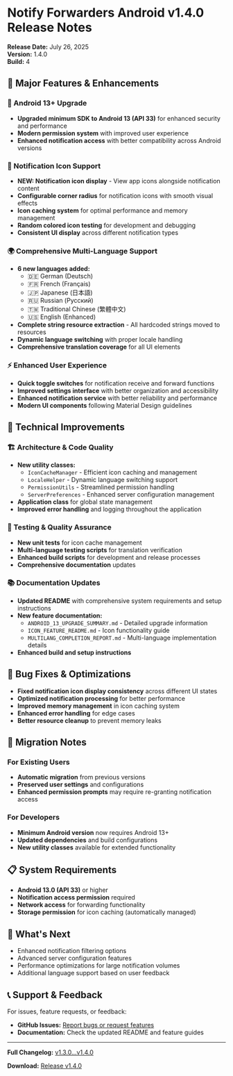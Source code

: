 # Notify Forwarders Android v1.4.0 Release Notes

**Release Date:** July 26, 2025  
**Version:** 1.4.0  
**Build:** 4

## 🎉 Major Features & Enhancements

### 📱 Android 13+ Upgrade
- **Upgraded minimum SDK to Android 13 (API 33)** for enhanced security and performance
- **Modern permission system** with improved user experience
- **Enhanced notification access** with better compatibility across Android versions

### 🎨 Notification Icon Support
- **NEW: Notification icon display** - View app icons alongside notification content
- **Configurable corner radius** for notification icons with smooth visual effects
- **Icon caching system** for optimal performance and memory management
- **Random colored icon testing** for development and debugging
- **Consistent UI display** across different notification types

### 🌍 Comprehensive Multi-Language Support
- **6 new languages added:**
  - 🇩🇪 German (Deutsch)
  - 🇫🇷 French (Français) 
  - 🇯🇵 Japanese (日本語)
  - 🇷🇺 Russian (Русский)
  - 🇹🇼 Traditional Chinese (繁體中文)
  - 🇺🇸 English (Enhanced)
- **Complete string resource extraction** - All hardcoded strings moved to resources
- **Dynamic language switching** with proper locale handling
- **Comprehensive translation coverage** for all UI elements

### ⚡ Enhanced User Experience
- **Quick toggle switches** for notification receive and forward functions
- **Improved settings interface** with better organization and accessibility
- **Enhanced notification service** with better reliability and performance
- **Modern UI components** following Material Design guidelines

## 🔧 Technical Improvements

### 🏗️ Architecture & Code Quality
- **New utility classes:**
  - `IconCacheManager` - Efficient icon caching and management
  - `LocaleHelper` - Dynamic language switching support
  - `PermissionUtils` - Streamlined permission handling
  - `ServerPreferences` - Enhanced server configuration management
- **Application class** for global state management
- **Improved error handling** and logging throughout the application

### 🧪 Testing & Quality Assurance
- **New unit tests** for icon cache management
- **Multi-language testing scripts** for translation verification
- **Enhanced build scripts** for development and release processes
- **Comprehensive documentation** updates

### 📚 Documentation Updates
- **Updated README** with comprehensive system requirements and setup instructions
- **New feature documentation:**
  - `ANDROID_13_UPGRADE_SUMMARY.md` - Detailed upgrade information
  - `ICON_FEATURE_README.md` - Icon functionality guide
  - `MULTILANG_COMPLETION_REPORT.md` - Multi-language implementation details
- **Enhanced build and setup instructions**

## 🐛 Bug Fixes & Optimizations

- **Fixed notification icon display consistency** across different UI states
- **Optimized notification processing** for better performance
- **Improved memory management** in icon caching system
- **Enhanced error handling** for edge cases
- **Better resource cleanup** to prevent memory leaks

## 🔄 Migration Notes

### For Existing Users
- **Automatic migration** from previous versions
- **Preserved user settings** and configurations
- **Enhanced permission prompts** may require re-granting notification access

### For Developers
- **Minimum Android version** now requires Android 13+
- **Updated dependencies** and build configurations
- **New utility classes** available for extended functionality

## 📋 System Requirements

- **Android 13.0 (API 33)** or higher
- **Notification access permission** required
- **Network access** for forwarding functionality
- **Storage permission** for icon caching (automatically managed)

## 🚀 What's Next

- Enhanced notification filtering options
- Advanced server configuration features
- Performance optimizations for large notification volumes
- Additional language support based on user feedback

## 📞 Support & Feedback

For issues, feature requests, or feedback:
- **GitHub Issues:** [Report bugs or request features](https://github.com/loveyu/notify_forwarders_android/issues)
- **Documentation:** Check the updated README and feature guides

---

**Full Changelog:** [v1.3.0...v1.4.0](https://github.com/loveyu/notify_forwarders_android/compare/v1.3.0...v1.4.0)

**Download:** [Release v1.4.0](https://github.com/loveyu/notify_forwarders_android/releases/tag/v1.4.0)
